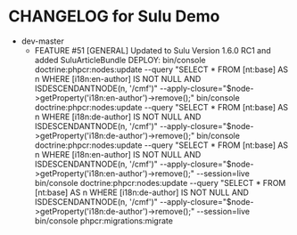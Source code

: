 CHANGELOG for Sulu Demo
=======================

* dev-master
    * FEATURE #51 [GENERAL] Updated to Sulu Version 1.6.0 RC1 and added SuluArticleBundle
        DEPLOY:
            bin/console doctrine:phpcr:nodes:update --query "SELECT * FROM [nt:base] AS n WHERE [i18n:en-author] IS NOT NULL AND ISDESCENDANTNODE(n, '/cmf')" --apply-closure="\$node->getProperty('i18n:en-author')->remove();"
            bin/console doctrine:phpcr:nodes:update --query "SELECT * FROM [nt:base] AS n WHERE [i18n:de-author] IS NOT NULL AND ISDESCENDANTNODE(n, '/cmf')" --apply-closure="\$node->getProperty('i18n:de-author')->remove();"
            bin/console doctrine:phpcr:nodes:update --query "SELECT * FROM [nt:base] AS n WHERE [i18n:en-author] IS NOT NULL AND ISDESCENDANTNODE(n, '/cmf')" --apply-closure="\$node->getProperty('i18n:en-author')->remove();" --session=live
            bin/console doctrine:phpcr:nodes:update --query "SELECT * FROM [nt:base] AS n WHERE [i18n:de-author] IS NOT NULL AND ISDESCENDANTNODE(n, '/cmf')" --apply-closure="\$node->getProperty('i18n:de-author')->remove();" --session=live
            bin/console phpcr:migrations:migrate
